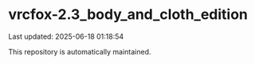 # vrcfox-2.3_body_and_cloth_edition

Last updated: 2025-06-18 01:18:54

This repository is automatically maintained.
